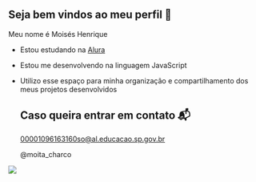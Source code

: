 ## Seja bem vindos ao meu perfil 💛

Meu nome é Moisés Henrique

- Estou estudando na [Alura](https://www.alura.com.br)
- Estou me desenvolvendo na linguagem JavaScript
- Utilizo esse espaço para minha organização e compartilhamento dos meus projetos desenvolvidos

  ## Caso queira entrar em contato 📬

  00001096163160so@al.educacao.sp.gov.br

  @moita_charco
  
![](https://tenor.com/bk4Za.gif)
